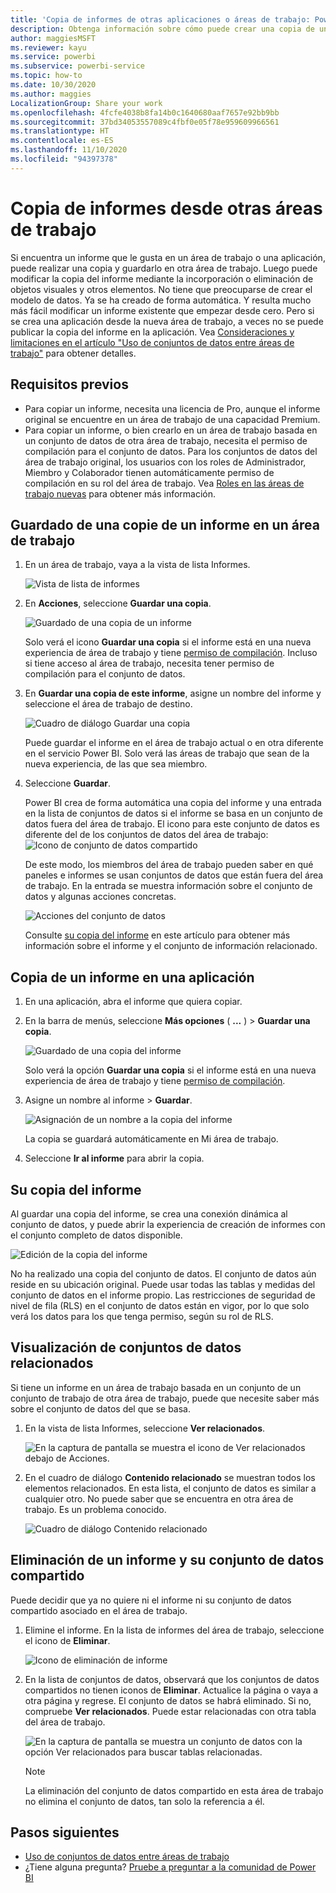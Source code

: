 ```yaml
---
title: 'Copia de informes de otras aplicaciones o áreas de trabajo: Power BI'
description: Obtenga información sobre cómo puede crear una copia de un informe y guardarla en su propia área de trabajo.
author: maggiesMSFT
ms.reviewer: kayu
ms.service: powerbi
ms.subservice: powerbi-service
ms.topic: how-to
ms.date: 10/30/2020
ms.author: maggies
LocalizationGroup: Share your work
ms.openlocfilehash: 4fcfe4038b8fa14b0c1640680aaf7657e92bb9bb
ms.sourcegitcommit: 37bd34053557089c4fbf0e05f78e959609966561
ms.translationtype: HT
ms.contentlocale: es-ES
ms.lasthandoff: 11/10/2020
ms.locfileid: "94397378"
---
```

# <a name="copy-reports-from-other-workspaces"></a>Copia de informes desde otras áreas de trabajo

Si encuentra un informe que le gusta en un área de trabajo o una aplicación, puede realizar una copia y guardarlo en otra área de trabajo. Luego puede modificar la copia del informe mediante la incorporación o eliminación de objetos visuales y otros elementos. No tiene que preocuparse de crear el modelo de datos. Ya se ha creado de forma automática. Y resulta mucho más fácil modificar un informe existente que empezar desde cero. Pero si se crea una aplicación desde la nueva área de trabajo, a veces no se puede publicar la copia del informe en la aplicación. Vea [Consideraciones y limitaciones en el artículo "Uso de conjuntos de datos entre áreas de trabajo"](service-datasets-across-workspaces.md#considerations-and-limitations) para obtener detalles.

## <a name="prerequisites"></a>Requisitos previos

- Para copiar un informe, necesita una licencia de Pro, aunque el informe original se encuentre en un área de trabajo de una capacidad Premium.
- Para copiar un informe, o bien crearlo en un área de trabajo basada en un conjunto de datos de otra área de trabajo, necesita el permiso de compilación para el conjunto de datos. Para los conjuntos de datos del área de trabajo original, los usuarios con los roles de Administrador, Miembro y Colaborador tienen automáticamente permiso de compilación en su rol del área de trabajo. Vea [Roles en las áreas de trabajo nuevas](../collaborate-share/service-new-workspaces.md#roles-in-the-new-workspaces) para obtener más información.

## <a name="save-a-copy-of-a-report-in-a-workspace"></a>Guardado de una copie de un informe en un área de trabajo

1. En un área de trabajo, vaya a la vista de lista Informes.

    ![Vista de lista de informes](media/service-datasets-copy-reports/power-bi-report-list-view.png)

1. En **Acciones**, seleccione **Guardar una copia**.

    ![Guardado de una copia de un informe](media/service-datasets-copy-reports/power-bi-dataset-save-report-copy.png)

    Solo verá el icono **Guardar una copia** si el informe está en una nueva experiencia de área de trabajo y tiene [permiso de compilación](service-datasets-build-permissions.md). Incluso si tiene acceso al área de trabajo, necesita tener permiso de compilación para el conjunto de datos.

3. En **Guardar una copia de este informe**, asigne un nombre del informe y seleccione el área de trabajo de destino.

    ![Cuadro de diálogo Guardar una copia](media/service-datasets-copy-reports/power-bi-dataset-save-report.png)

    Puede guardar el informe en el área de trabajo actual o en otra diferente en el servicio Power BI. Solo verá las áreas de trabajo que sean de la nueva experiencia, de las que sea miembro. 
  
4. Seleccione **Guardar**.

    Power BI crea de forma automática una copia del informe y una entrada en la lista de conjuntos de datos si el informe se basa en un conjunto de datos fuera del área de trabajo. El icono para este conjunto de datos es diferente del de los conjuntos de datos del área de trabajo: ![Icono de conjunto de datos compartido](media/service-datasets-discover-across-workspaces/power-bi-shared-dataset-icon.png)
    
    De este modo, los miembros del área de trabajo pueden saber en qué paneles e informes se usan conjuntos de datos que están fuera del área de trabajo. En la entrada se muestra información sobre el conjunto de datos y algunas acciones concretas.

    ![Acciones del conjunto de datos](media/service-datasets-across-workspaces/power-bi-dataset-actions.png)

    Consulte [su copia del informe](#your-copy-of-the-report) en este artículo para obtener más información sobre el informe y el conjunto de información relacionado.

## <a name="copy-a-report-in-an-app"></a>Copia de un informe en una aplicación

1. En una aplicación, abra el informe que quiera copiar.
2. En la barra de menús, seleccione **Más opciones** ( **...** ) > **Guardar una copia**.

    ![Guardado de una copia del informe](media/service-datasets-copy-reports/power-bi-save-copy.png)

    Solo verá la opción **Guardar una copia** si el informe está en una nueva experiencia de área de trabajo y tiene [permiso de compilación](service-datasets-build-permissions.md).

3. Asigne un nombre al informe > **Guardar**.

    ![Asignación de un nombre a la copia del informe](media/service-datasets-copy-reports/power-bi-save-report-from-app.png)

    La copia se guardará automáticamente en Mi área de trabajo.

4. Seleccione **Ir al informe** para abrir la copia.

## <a name="your-copy-of-the-report"></a>Su copia del informe

Al guardar una copia del informe, se crea una conexión dinámica al conjunto de datos, y puede abrir la experiencia de creación de informes con el conjunto completo de datos disponible. 

![Edición de la copia del informe](media/service-datasets-copy-reports/power-bi-edit-report-copy.png)

No ha realizado una copia del conjunto de datos. El conjunto de datos aún reside en su ubicación original. Puede usar todas las tablas y medidas del conjunto de datos en el informe propio. Las restricciones de seguridad de nivel de fila (RLS) en el conjunto de datos están en vigor, por lo que solo verá los datos para los que tenga permiso, según su rol de RLS.

## <a name="view-related-datasets"></a>Visualización de conjuntos de datos relacionados

Si tiene un informe en un área de trabajo basada en un conjunto de un conjunto de trabajo de otra área de trabajo, puede que necesite saber más sobre el conjunto de datos del que se basa.

1. En la vista de lista Informes, seleccione **Ver relacionados**.

    ![En la captura de pantalla se muestra el icono de Ver relacionados debajo de Acciones.](media/service-datasets-copy-reports/power-bi-dataset-view-related.png)

1. En el cuadro de diálogo **Contenido relacionado** se muestran todos los elementos relacionados. En esta lista, el conjunto de datos es similar a cualquier otro. No puede saber que se encuentra en otra área de trabajo. Es un problema conocido.
 
    ![Cuadro de diálogo Contenido relacionado](media/service-datasets-copy-reports/power-bi-dataset-related.png)

## <a name="delete-a-report-and-its-shared-dataset"></a>Eliminación de un informe y su conjunto de datos compartido

Puede decidir que ya no quiere ni el informe ni su conjunto de datos compartido asociado en el área de trabajo.

1. Elimine el informe. En la lista de informes del área de trabajo, seleccione el icono de **Eliminar**.

    ![Icono de eliminación de informe](media/service-datasets-across-workspaces/power-bi-datasets-delete-report.png)

2. En la lista de conjuntos de datos, observará que los conjuntos de datos compartidos no tienen iconos de **Eliminar**. Actualice la página o vaya a otra página y regrese. El conjunto de datos se habrá eliminado. Si no, compruebe **Ver relacionados**. Puede estar relacionadas con otra tabla del área de trabajo.

    ![En la captura de pantalla se muestra un conjunto de datos con la opción Ver relacionados para buscar tablas relacionadas.](media/service-datasets-across-workspaces/power-bi-dataset-view-related-icon.png)

    > [!NOTE]
    > La eliminación del conjunto de datos compartido en esta área de trabajo no elimina el conjunto de datos, tan solo la referencia a él.


## <a name="next-steps"></a>Pasos siguientes

- [Uso de conjuntos de datos entre áreas de trabajo](service-datasets-across-workspaces.md)
- ¿Tiene alguna pregunta? [Pruebe a preguntar a la comunidad de Power BI](https://community.powerbi.com/)
